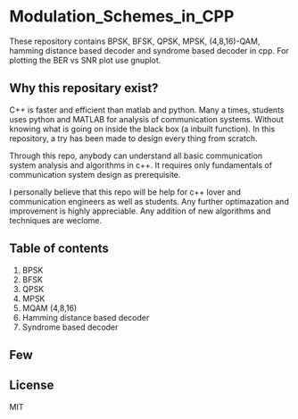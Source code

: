 # Modulation_Schemes_in_CPP
These repository contains BPSK, BFSK, QPSK, MPSK, (4,8,16)-QAM, hamming distance based decoder and syndrome based decoder in cpp. For plotting the BER vs SNR plot use gnuplot.

## Why this repositary exist?

C++ is faster and efficient than matlab and python. Many a times, students uses python and MATLAB for analysis of communication systems. Without knowing what is going on inside the black box (a inbuilt function). In this repository, a try has been made to design every thing from scratch. 

Through this repo, anybody can understand all basic communication system analysis and algorithms in c++. It requires only fundamentals of communication system design as prerequisite. 

I personally believe that this repo will be help for c++ lover and communication engineers as well as students. Any further optimazation and improvement is highly appreciable. Any addition of new algorithms and techniques are weclome.

## Table of contents

1. BPSK
2. BFSK
3. QPSK
4. MPSK
5. MQAM (4,8,16)
6. Hamming distance based decoder
7. Syndrome based decoder

## Few 

## License
MIT
